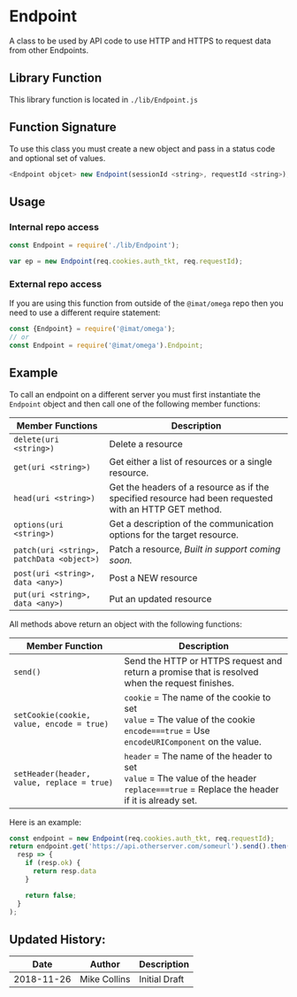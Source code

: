 # Endpoint

A class to be used by API code to use HTTP and HTTPS to request data from other Endpoints.

## Library Function

This library function is located in `./lib/Endpoint.js`

## Function Signature

To use this class you must create a new object and pass in a status code and optional set of values.

```js
<Endpoint objcet> new Endpoint(sessionId <string>, requestId <string>);
```

## Usage

### Internal repo access

```js
const Endpoint = require('./lib/Endpoint');

var ep = new Endpoint(req.cookies.auth_tkt, req.requestId);
```

### External repo access

If you are using this function from outside of the `@imat/omega` repo then you need to use a different require statement:

```js
const {Endpoint} = require('@imat/omega');
// or
const Endpoint = require('@imat/omega').Endpoint;
```

## Example

To call an endpoint on a different server you must first instantiate the `Endpoint` object and then call one of the following member functions:

| Member Functions                          | Description                                                  |
| ----------------------------------------- | ------------------------------------------------------------ |
| `delete(uri <string>)`                    | Delete a resource                                            |
| `get(uri <string>)`                       | Get either a list of resources or a single resource.         |
| `head(uri <string>)`                      | Get the headers of a resource as if the specified resource had been requested with an HTTP GET method. |
| `options(uri <string>)`                   | Get a description of the communication options for the target resource. |
| `patch(uri <string>, patchData <object>)` | Patch a resource, _Built in support coming soon._            |
| `post(uri <string>, data <any>)`          | Post a NEW resource                                          |
| `put(uri <string>, data <any>)`           | Put an updated resource                                      |

All methods above return an object with the following functions:

| Member Function                            | Description                                                  |
| ------------------------------------------ | ------------------------------------------------------------ |
| `send()`                                   | Send the HTTP or HTTPS request and return a promise that is resolved when the request finishes. |
| `setCookie(cookie, value, encode = true)`  | `cookie` = The name of the cookie to set<br />`value` = The value of the cookie<br />`encode===true` = Use `encodeURIComponent` on the value. |
| `setHeader(header, value, replace = true)` | `header` = The name of the header to set<br />`value` = The value of the header<br />`replace===true` = Replace the header if it is already set. |

Here is an example:

```js
const endpoint = new Endpoint(req.cookies.auth_tkt, req.requestId);
return endpoint.get('https://api.otherserver.com/someurl').send().then(
  resp => {
    if (resp.ok) {
      return resp.data
    }

    return false;
  }
);
```



## Updated History:

| Date       | Author       | Description   |
| ---------- | ------------ | ------------- |
| 2018-11-26 | Mike Collins | Initial Draft |
